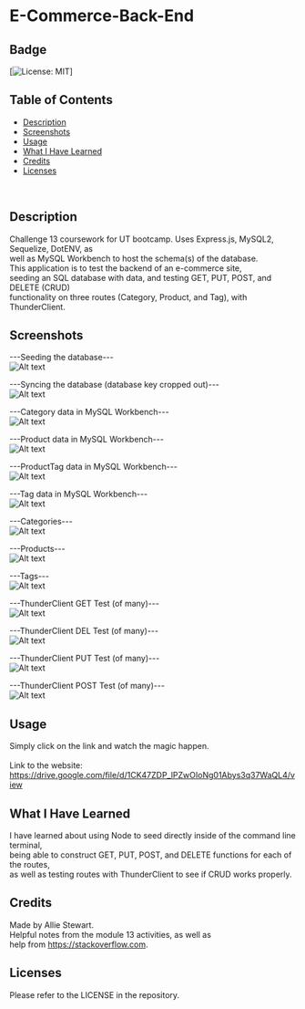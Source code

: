 # E-Commerce-Back-End

## Badge
[![License: MIT](https://img.shields.io/badge/License-MIT-yellow.svg)]
</br>

## Table of Contents
- [Description](#description)
- [Screenshots](#screenshots)
- [Usage](#usage)
- [What I Have Learned](#what-i-have-learned)
- [Credits](#credits)
- [Licenses](#licenses)
</br>

## Description
Challenge 13 coursework for UT bootcamp. Uses Express.js, MySQL2, Sequelize, DotENV, as </br>
well as MySQL Workbench to host the schema(s) of the database. </br>
This application is to test the backend of an e-commerce site, </br>
seeding an SQL database with data, and testing GET, PUT, POST, and DELETE (CRUD) </br>
functionality on three routes (Category, Product, and Tag), with ThunderClient. </br>

## Screenshots
---Seeding the database--- </br>
![Alt text](screenshots/1_seeding_db.png)

---Syncing the database (database key cropped out)--- </br>
![Alt text](screenshots/2_syncing_db.png)

---Category data in MySQL Workbench--- </br>
![Alt text](screenshots/3_category_data.png)

---Product data in MySQL Workbench--- </br>
![Alt text](screenshots/4_product_data.png)

---ProductTag data in MySQL Workbench--- </br>
![Alt text](screenshots/5_producttag_data.png)

---Tag data in MySQL Workbench--- </br>
![Alt text](screenshots/6_tag_data.png)

---Categories--- </br>
![Alt text](screenshots/7_category_CRUD.png)

---Products--- </br>
![Alt text](screenshots/8_product_CRUD.png)

---Tags--- </br>
![Alt text](screenshots/9_tag_CRUD.png)

---ThunderClient GET Test (of many)--- </br>
![Alt text](screenshots/10_GET_test.png)

---ThunderClient DEL Test (of many)--- </br>
![Alt text](screenshots/11_DEL_test.png)

---ThunderClient PUT Test (of many)--- </br>
![Alt text](screenshots/12_PUT_test.png)

---ThunderClient POST Test (of many)--- </br>
![Alt text](screenshots/13_POST_test.png)

## Usage
Simply click on the link and watch the magic happen. </br>  
Link to the website: https://drive.google.com/file/d/1CK47ZDP_lPZwOIoNg01Abys3q37WaQL4/view </br>

## What I Have Learned
I have learned about using Node to seed directly inside of the command line terminal, </br>
being able to construct GET, PUT, POST, and DELETE functions for each of the routes, </br>
as well as testing routes with ThunderClient to see if CRUD works properly. </br>

## Credits
Made by Allie Stewart. </br>
Helpful notes from the module 13 activities, as well as </br>
help from https://stackoverflow.com. </br>

## Licenses
Please refer to the LICENSE in the repository. </br>
